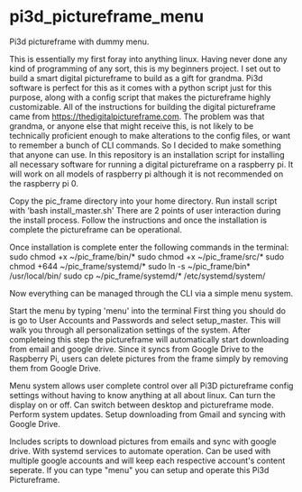 # pi3d_pictureframe_menu
Pi3d pictureframe with dummy menu. 

This is essentially my first foray into anything linux. Having never done any kind of programming of any sort, this is my
beginners project. I set out to build a smart digital pictureframe to build as a gift for grandma. Pi3d software is perfect
for this as it comes with a python script just for this purpose, along with a config script that makes the pictureframe
highly customizable. All of the instructions for building the digital pictureframe came from https://thedigitalpictureframe.com.
The problem was that grandma, or anyone else that might receive this, is not likely to be technically proficient enough to
make alterations to the config files, or want to remember a bunch of CLI commands. So I decided to make something that anyone
can use. In this repository is an installation script for installing all necessary software for running a digital pictureframe
on a raspberry pi. It will work on all models of raspberry pi although it is not recommended on the raspberry pi 0.

Copy the pic_frame directory into your home directory.
Run install script with 'bash install_master.sh'
There are 2 points of user interaction during the install process. Follow the instructions and once the installation is complete
the pictureframe can be operational.

Once installation is complete enter the following commands in the terminal:
sudo chmod +x ~/pic_frame/bin/*
sudo chmod +x ~/pic_frame/src/*
sudo chmod +644 ~/pic_frame/systemd/*
sudo ln -s ~/pic_frame/bin* /usr/local/bin/
sudo cp ~/pic_frame/systemd/* /etc/systemd/system/

Now everything can be managed through the CLI via a simple menu system.

Start the menu by typing 'menu' into the terminal
First thing you should do is go to User Accounts and Passwords and select setup_master. This will walk you through all personalization
settings of the system. After completeing this step the pictureframe will automatically start downloading from email and google drive.
Since it syncs from Google Drive to the Raspberry Pi, users can delete pictures from the frame simply by removing them from Google Drive.

Menu system allows user complete control over all Pi3D pictureframe config settings without having to know anything at all about
linux. Can turn the display on or off. Can switch between desktop and pictureframe mode. Perform system updates. Setup downloading
from Gmail and syncing with Google Drive. 
 
Includes scripts to download pictures from emails and sync with google drive. With systemd services to automate operation.
Can be used with multiple google accounts and will keep each respective account's content seperate.
If you can type "menu" you can setup and operate this Pi3d Pictureframe.

